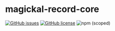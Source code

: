 # magickal-record-core

[![GitHub issues](https://img.shields.io/github/issues/BBuchholz/magickal-record-core)](https://github.com/BBuchholz/magickal-record-core/issues)
[![GitHub license](https://img.shields.io/github/license/BBuchholz/magickal-record-core)](https://github.com/BBuchholz/magickal-record-core/blob/main/LICENSE)
![npm (scoped)](https://img.shields.io/npm/v/@entomdt/magickal-record-core)
